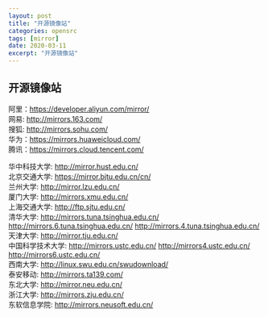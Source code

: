 ```yaml
---
layout: post
title: "开源镜像站"
categories: opensrc
tags: [mirror]
date: 2020-03-11
excerpt: "开源镜像站"
---
```


## 开源镜像站

阿里：https://developer.aliyun.com/mirror/  
网易: http://mirrors.163.com/  
搜狐: http://mirrors.sohu.com/  
华为：https://mirrors.huaweicloud.com/  
腾讯：https://mirrors.cloud.tencent.com/  

华中科技大学: http://mirror.hust.edu.cn/  
北京交通大学: https://mirror.bjtu.edu.cn/cn/  
兰州大学: http://mirror.lzu.edu.cn/  
厦门大学: http://mirrors.xmu.edu.cn/  
上海交通大学: http://ftp.sjtu.edu.cn/  
清华大学: http://mirrors.tuna.tsinghua.edu.cn/ http://mirrors.6.tuna.tsinghua.edu.cn/ <IPv6 only> http://mirrors.4.tuna.tsinghua.edu.cn/ <IPv4 only>  
天津大学: http://mirror.tju.edu.cn/  
中国科学技术大学: http://mirrors.ustc.edu.cn/ http://mirrors4.ustc.edu.cn/ http://mirrors6.ustc.edu.cn/  
西南大学: http://linux.swu.edu.cn/swudownload/  
泰安移动: http://mirrors.ta139.com/  
东北大学: http://mirror.neu.edu.cn/  
浙江大学: http://mirrors.zju.edu.cn/  
东软信息学院: http://mirrors.neusoft.edu.cn/  